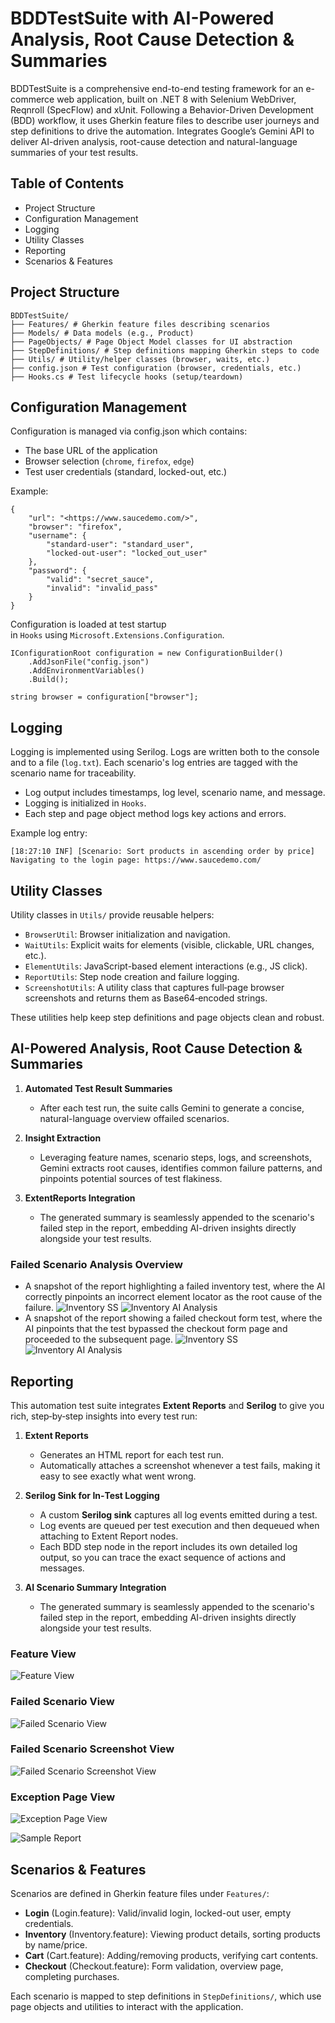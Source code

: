 # BDDTestSuite with AI-Powered Analysis, Root Cause Detection & Summaries
BDDTestSuite is a comprehensive end-to-end testing framework for an e-commerce web application, built on .NET 8 with Selenium WebDriver, Reqnroll (SpecFlow) and xUnit. Following a Behavior-Driven Development (BDD) workflow, it uses Gherkin feature files to describe user journeys and step definitions to drive the automation. Integrates Google’s Gemini API to deliver AI-driven analysis, root-cause detection and natural-language summaries of your test results.  

## Table of Contents

- Project Structure
- Configuration Management
- Logging
- Utility Classes
- Reporting
- Scenarios & Features

## Project Structure

```
BDDTestSuite/ 
├── Features/ # Gherkin feature files describing scenarios 
├── Models/ # Data models (e.g., Product) 
├── PageObjects/ # Page Object Model classes for UI abstraction 
├── StepDefinitions/ # Step definitions mapping Gherkin steps to code 
├── Utils/ # Utility/helper classes (browser, waits, etc.) 
├── config.json # Test configuration (browser, credentials, etc.) 
├── Hooks.cs # Test lifecycle hooks (setup/teardown)
```

## Configuration Management

Configuration is managed via config.json which contains:

- The base URL of the application
- Browser selection (`chrome`, `firefox`, `edge`)
- Test user credentials (standard, locked-out, etc.)

Example:
```
{
    "url": "<https://www.saucedemo.com/>",
    "browser": "firefox",
    "username": {
        "standard-user": "standard_user",
        "locked-out-user": "locked_out_user"
    },
    "password": {
        "valid": "secret_sauce",
        "invalid": "invalid_pass"
    }
}
```
Configuration is loaded at test startup in ```Hooks``` using ```Microsoft.Extensions.Configuration```.
```
IConfigurationRoot configuration = new ConfigurationBuilder()
    .AddJsonFile("config.json")
    .AddEnvironmentVariables()
    .Build();

string browser = configuration["browser"];
```

## **Logging**

Logging is implemented using Serilog. Logs are written both to the console and to a file (`log.txt`). Each scenario's log entries are tagged with the scenario name for traceability.

- Log output includes timestamps, log level, scenario name, and message.
- Logging is initialized in `Hooks`.
- Each step and page object method logs key actions and errors.

Example log entry:

```[18:27:10 INF] [Scenario: Sort products in ascending order by price] Navigating to the login page: https://www.saucedemo.com/```

## **Utility Classes**

Utility classes in `Utils/` provide reusable helpers:

- `BrowserUtil`: Browser initialization and navigation.
- `WaitUtils`: Explicit waits for elements (visible, clickable, URL changes, etc.).
- `ElementUtils`: JavaScript-based element interactions (e.g., JS click).
- `ReportUtils`: Step node creation and failure logging.
- `ScreenshotUtils`: A utility class that captures full‑page browser screenshots and returns them as Base64‑encoded strings.

These utilities help keep step definitions and page objects clean and robust.

## **AI-Powered Analysis, Root Cause Detection & Summaries**  

1. **Automated Test Result Summaries**
   - After each test run, the suite calls Gemini to generate a concise, natural-language overview offailed scenarios.
  
2. **Insight Extraction**  
   - Leveraging feature names, scenario steps, logs, and screenshots, Gemini extracts root causes, identifies common failure patterns, and pinpoints potential sources of test flakiness.
  
3. **ExtentReports Integration**
   - The generated summary is seamlessly appended to the scenario's failed step in the report, embedding AI-driven insights directly alongside your test results.
  
### Failed Scenario Analysis Overview 
 - A snapshot of the report highlighting a failed inventory test, where the AI correctly pinpoints an incorrect element locator as the root cause of the failure.
![Inventory SS](BDDTestSuite/Docs/Screenshots/llm-summary-inventory-screenshot.png)
![Inventory AI Analysis](BDDTestSuite/Docs/Screenshots/llm-summary-inventory.png)
- A snapshot of the report showing a failed checkout form test, where the AI pinpoints that the test bypassed the checkout form page and proceeded to the subsequent page.
![Inventory SS](BDDTestSuite/Docs/Screenshots/llm-summary-checkout-screenshot.png)
![Inventory AI Analysis](BDDTestSuite/Docs/Screenshots/llm-summary-checkout.png)

## **Reporting** 

This automation test suite integrates **Extent Reports** and **Serilog** to give you rich, step‑by‑step insights into every test run:

1. **Extent Reports**  
   - Generates an HTML report for each test run.  
   - Automatically attaches a screenshot whenever a test fails, making it easy to see exactly what went wrong.

2. **Serilog Sink for In‑Test Logging**  
   - A custom **Serilog sink** captures all log events emitted during a test.  
   - Log events are queued per test execution and then dequeued when attaching to Extent Report nodes.  
   - Each BDD step node in the report includes its own detailed log output, so you can trace the exact sequence of actions and messages.

3. **AI Scenario Summary Integration**
   - The generated summary is seamlessly appended to the scenario's failed step in the report, embedding AI-driven insights directly alongside your test results.

### Feature View
![Feature View](BDDTestSuite/Docs/Screenshots/report_feature_view.png)
### Failed Scenario View
![Failed Scenario View](BDDTestSuite/Docs/Screenshots/failed-scenario-view-new.png)
### Failed Scenario Screenshot View
![Failed Scenario Screenshot View](BDDTestSuite/Docs/Screenshots/failed_scenario_screenshot_view.png)
### Exception Page View
![Exception Page View](BDDTestSuite/Docs/Screenshots/exceptios_page_view.png)

![Sample Report](BDDTestSuite/Docs/SampleReport)

## **Scenarios & Features**

Scenarios are defined in Gherkin feature files under `Features/`:

- **Login** (Login.feature): Valid/invalid login, locked-out user, empty credentials.
- **Inventory** (Inventory.feature): Viewing product details, sorting products by name/price.
- **Cart** (Cart.feature): Adding/removing products, verifying cart contents.
- **Checkout** (Checkout.feature): Form validation, overview page, completing purchases.

Each scenario is mapped to step definitions in `StepDefinitions/`, which use page objects and utilities to interact with the application.




